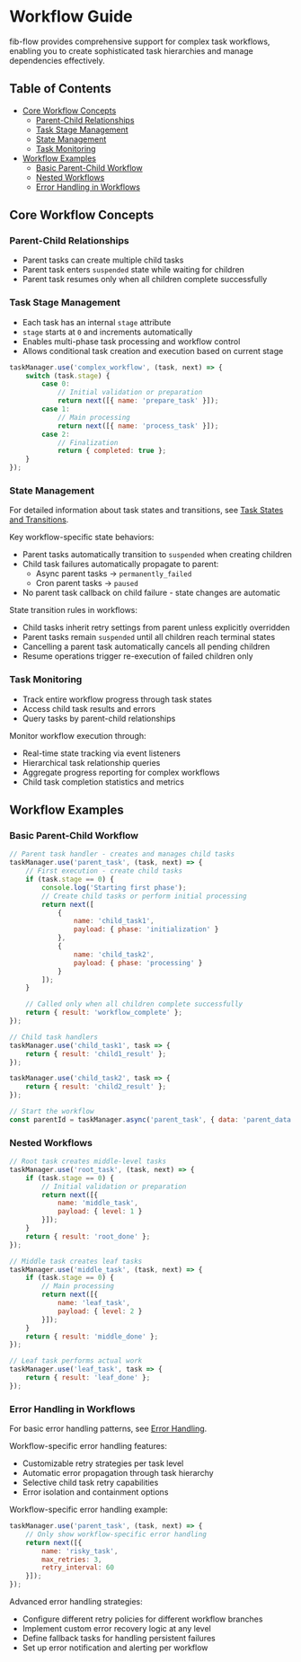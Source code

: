 # Workflow Guide

fib-flow provides comprehensive support for complex task workflows, enabling you to create sophisticated task hierarchies and manage dependencies effectively.

## Table of Contents
- [Core Workflow Concepts](#core-workflow-concepts)
  - [Parent-Child Relationships](#parent-child-relationships)
  - [Task Stage Management](#task-stage-management)
  - [State Management](#state-management)
  - [Task Monitoring](#task-monitoring)
- [Workflow Examples](#workflow-examples)
  - [Basic Parent-Child Workflow](#basic-parent-child-workflow)
  - [Nested Workflows](#nested-workflows)
  - [Error Handling in Workflows](#error-handling-in-workflows)

## Core Workflow Concepts

### Parent-Child Relationships
- Parent tasks can create multiple child tasks
- Parent task enters `suspended` state while waiting for children
- Parent task resumes only when all children complete successfully

### Task Stage Management
- Each task has an internal `stage` attribute
- `stage` starts at `0` and increments automatically
- Enables multi-phase task processing and workflow control
- Allows conditional task creation and execution based on current stage

```javascript
taskManager.use('complex_workflow', (task, next) => {
    switch (task.stage) {
        case 0:
            // Initial validation or preparation
            return next([{ name: 'prepare_task' }]);
        case 1:
            // Main processing
            return next([{ name: 'process_task' }]);
        case 2:
            // Finalization
            return { completed: true };
    }
});
```

### State Management
For detailed information about task states and transitions, see [Task States and Transitions](core-concepts.md#task-states-and-transitions).

Key workflow-specific state behaviors:
- Parent tasks automatically transition to `suspended` when creating children
- Child task failures automatically propagate to parent:
  * Async parent tasks → `permanently_failed`
  * Cron parent tasks → `paused`
- No parent task callback on child failure - state changes are automatic

State transition rules in workflows:
- Child tasks inherit retry settings from parent unless explicitly overridden
- Parent tasks remain `suspended` until all children reach terminal states
- Cancelling a parent task automatically cancels all pending children
- Resume operations trigger re-execution of failed children only

### Task Monitoring
- Track entire workflow progress through task states
- Access child task results and errors
- Query tasks by parent-child relationships

Monitor workflow execution through:
- Real-time state tracking via event listeners
- Hierarchical task relationship queries
- Aggregate progress reporting for complex workflows
- Child task completion statistics and metrics

## Workflow Examples

### Basic Parent-Child Workflow
```javascript
// Parent task handler - creates and manages child tasks
taskManager.use('parent_task', (task, next) => {
    // First execution - create child tasks
    if (task.stage == 0) {
        console.log('Starting first phase');
        // Create child tasks or perform initial processing
        return next([
            {
                name: 'child_task1',
                payload: { phase: 'initialization' }
            },
            {
                name: 'child_task2',
                payload: { phase: 'processing' }
            }
        ]);
    }

    // Called only when all children complete successfully
    return { result: 'workflow_complete' };
});

// Child task handlers
taskManager.use('child_task1', task => {
    return { result: 'child1_result' };
});

taskManager.use('child_task2', task => {
    return { result: 'child2_result' };
});

// Start the workflow
const parentId = taskManager.async('parent_task', { data: 'parent_data' });
```

### Nested Workflows
```javascript
// Root task creates middle-level tasks
taskManager.use('root_task', (task, next) => {
    if (task.stage == 0) {
        // Initial validation or preparation
        return next([{
            name: 'middle_task',
            payload: { level: 1 }
        }]);
    }
    return { result: 'root_done' };
});

// Middle task creates leaf tasks
taskManager.use('middle_task', (task, next) => {
    if (task.stage == 0) {
        // Main processing
        return next([{
            name: 'leaf_task',
            payload: { level: 2 }
        }]);
    }
    return { result: 'middle_done' };
});

// Leaf task performs actual work
taskManager.use('leaf_task', task => {
    return { result: 'leaf_done' };
});
```

### Error Handling in Workflows
For basic error handling patterns, see [Error Handling](core-concepts.md#error-handling).

Workflow-specific error handling features:
- Customizable retry strategies per task level
- Automatic error propagation through task hierarchy
- Selective child task retry capabilities
- Error isolation and containment options

Workflow-specific error handling example:
```javascript
taskManager.use('parent_task', (task, next) => {
    // Only show workflow-specific error handling
    return next([{
        name: 'risky_task',
        max_retries: 3,
        retry_interval: 60
    }]);
});
```

Advanced error handling strategies:
- Configure different retry policies for different workflow branches
- Implement custom error recovery logic at any level
- Define fallback tasks for handling persistent failures
- Set up error notification and alerting per workflow
